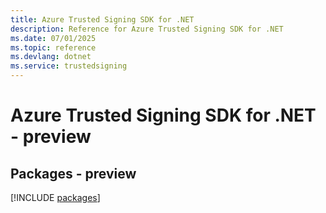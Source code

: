 ```yaml
---
title: Azure Trusted Signing SDK for .NET
description: Reference for Azure Trusted Signing SDK for .NET
ms.date: 07/01/2025
ms.topic: reference
ms.devlang: dotnet
ms.service: trustedsigning
---
```

# Azure Trusted Signing SDK for .NET - preview
## Packages - preview
[!INCLUDE [packages](trusted-signing-index.md)]